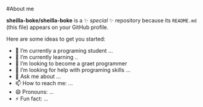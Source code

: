 #About me


**sheilla-boke/sheilla-boke** is a ✨ _special_ ✨ repository because its `README.md` (this file) appears on your GitHub profile.

Here are some ideas to get you started:

- 🔭 I’m currently a programing student ...
- 🌱 I’m currently learning ..
- 👯 I’m looking to become a graet programmer
- 🤔 I’m looking for help with programing skills ...
- 💬 Ask me about ...
- 📫 How to reach me: ...
- 😄 Pronouns: ...
- ⚡ Fun fact: ...


